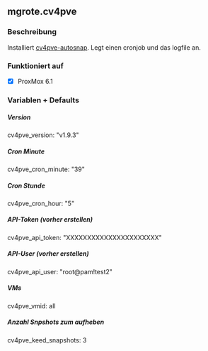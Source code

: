 ## mgrote.cv4pve

### Beschreibung
Installiert [cv4pve-autosnap](https://github.com/Corsinvest/cv4pve-autosnap).
Legt einen cronjob und das logfile an.

### Funktioniert auf
- [x] ProxMox 6.1

### Variablen + Defaults
##### Version
  cv4pve_version: "v1.9.3"
##### Cron Minute
  cv4pve_cron_minute: "39"
##### Cron Stunde
  cv4pve_cron_hour: "5"
##### API-Token (vorher erstellen)
  cv4pve_api_token: "XXXXXXXXXXXXXXXXXXXXXX"
##### API-User (vorher erstellen)
  cv4pve_api_user: "root@pam!test2"
##### VMs
  cv4pve_vmid: all
##### Anzahl Snpshots zum aufheben
  cv4pve_keed_snapshots: 3
